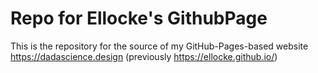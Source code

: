 ﻿# Repo for Ellocke's GithubPage

This is the repository for the source of my GitHub-Pages-based website https://dadascience.design (previously https://ellocke.github.io/)
